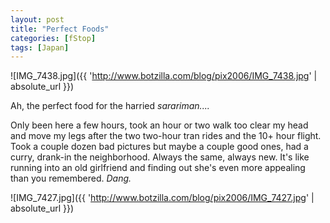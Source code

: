 ```yaml
---
layout: post
title: "Perfect Foods"
categories: [fStop]
tags: [Japan]
---
```



![IMG_7438.jpg]({{ 'http://www.botzilla.com/blog/pix2006/IMG_7438.jpg' | absolute_url }})


Ah, the perfect food for the harried <i>sarariman....</i> 

Only been here a few hours, took an hour or two walk too clear my head and move my legs after the two two-hour tran rides and the 10+ hour flight. Took a couple dozen bad pictures but maybe a couple good ones, had a curry, drank-in the neighborhood. Always the same, always new. It's like running into an old girlfriend and finding out she's even more appealing than you remembered. <i>Dang.</i>



![IMG_7427.jpg]({{ 'http://www.botzilla.com/blog/pix2006/IMG_7427.jpg' | absolute_url }})

